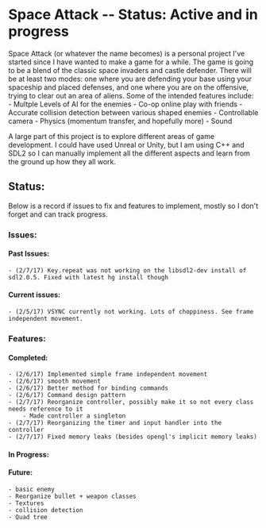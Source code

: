 # Space Attack -- Status: Active and in progress

Space Attack (or whatever the name becomes) is a personal project I've started since I have wanted to make a game for a while. The game is going to be a blend of the classic space invaders and castle defender. There will be at least two modes: one where you are defending your base using your spaceship and placed defenses, and one where you are on the offensive, trying to clear out an area of aliens. Some of the intended features include:
    - Multple Levels of AI for the enemies
    - Co-op online play with friends
    - Accurate collision detection between various shaped enemies
    - Controllable camera
    - Physics (momentum transfer, and hopefully more)
    - Sound

A large part of this project is to explore different areas of game development. I could have used Unreal or Unity, but I am using C++ and SDL2 so I can manually implement all the different aspects and learn from the ground up how they all work.

## Status:

Below is a record if issues to fix and features to implement, mostly so I don't forget and can track progress.

### Issues:

#### Past Issues:
    - (2/7/17) Key.repeat was not working on the libsdl2-dev install of sdl2.0.5. Fixed with latest hg install though

#### Current issues:
    - (2/5/17) VSYNC currently not working. Lots of choppiness. See frame independent movement.

### Features:

#### Completed:
    - (2/6/17) Implemented simple frame independent movement
    - (2/6/17) smooth movement
    - (2/6/17) Better method for binding commands
    - (2/6/17) Command design pattern
    - (2/7/17) Reorganize controller, possibly make it so not every class needs reference to it
        - Made controller a singleton
    - (2/7/17) Reorganizing the timer and input handler into the controller
    - (2/7/17) Fixed memory leaks (besides opengl's implicit memory leaks)

#### In Progress:

#### Future:
    - basic enemy
    - Reorganize bullet + weapon classes
    - Textures
    - collision detection
    - Quad tree
